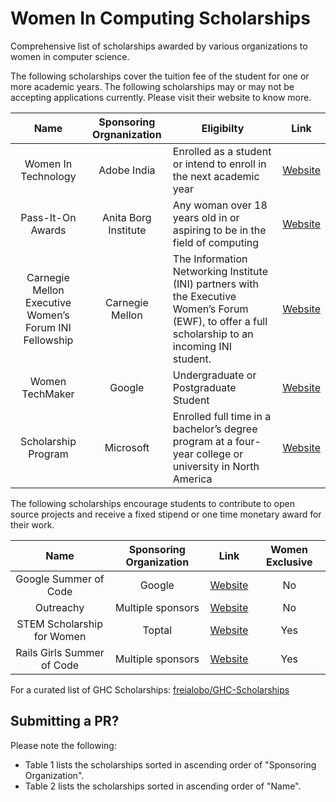 # Women In Computing Scholarships

Comprehensive list of scholarships awarded by various organizations to women in computer science. 

The following scholarships cover the tuition fee of the student for one or more academic years. The following scholarships may or may not be accepting applications currently. Please visit their website to know more. 

| Name | Sponsoring Orgnanization | Eligibilty | Link |
|:----------:|:-------------:|------------------|:------------:|
| Women In Technology | Adobe India | Enrolled as a student or intend to enroll in the next academic year | [Website](http://www.adobe.com/careers/university/india-women-tech.html) |
| Pass-It-On Awards | Anita Borg Institute | Any woman over 18 years old in or aspiring to be in the field of computing | [Website](http://anitaborg.org/awards-grants/pass-it-on-awards-program/) |
| Carnegie Mellon Executive Women’s Forum INI Fellowship | Carnegie Mellon | The Information Networking Institute (INI) partners with the Executive Women’s Forum (EWF), to offer a full scholarship to an incoming INI student. | [Website](https://www.cmu.edu/ini/admissions/financial/scholarship.html) |
| Women TechMaker | Google | Undergraduate or Postgraduate Student | [Website](https://www.womentechmakers.com/scholars) |
| Scholarship Program | Microsoft | Enrolled full time in a bachelor’s degree program at a four-year college or university in North America | [Website](https://careers.microsoft.com/students/scholarships) |

The following scholarships encourage students to contribute to open source projects and receive a fixed stipend or one time monetary award for their work. 

| Name | Sponsoring Organization | Link | Women Exclusive |
|:----------:|:-------------:|:------------------:|:------------:|
| Google Summer of Code | Google | [Website](https://developers.google.com/open-source/gsoc/) | No |
| Outreachy | Multiple sponsors | [Website](https://www.gnome.org/outreachy/) | No |
| STEM Scholarship for Women | Toptal | [Website](https://www.toptal.com/scholarships) | Yes |
| Rails Girls Summer of Code | Multiple sponsors | [Website](http://railsgirlssummerofcode.org/) | Yes |

For a curated list of GHC Scholarships: [freialobo/GHC-Scholarships](https://github.com/freialobo/GHC-Scholarships)

## Submitting a PR?

Please note the following:

* Table 1 lists the scholarships sorted in ascending order of "Sponsoring Organization".
* Table 2 lists the scholarships sorted in ascending order of "Name".
